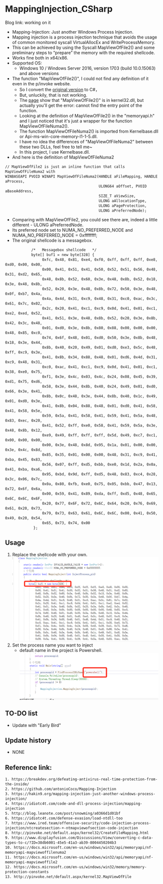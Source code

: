 # MappingInjection_CSharp

Blog link: working on it

- Mapping-Injection: Just another Windows Process Injection.
- Mapping injection is a process injection technique that avoids the usage of common monitored syscall VirtualAllocEx and WriteProcessMemory.
- This can be achieved by using the Syscall MapViewOfFile2() and some preliminary steps to “prepare” the memory with the required shellcode.
- Works fine both in x64/x86.
- Supported OS: 
	* Windows 10 / Windows Server 2016, version 1703 (build 10.0.15063) and above versions
- The function "MapViewOfFile2()", I could not find any definition of it even in the p/invoke website.
	* So I convert the [original version](https://docs.microsoft.com/en-us/windows/win32/api/memoryapi/nf-memoryapi-mapviewoffile2) to C#，
	* But, unluckily, that is not working.
	* The [page](https://docs.microsoft.com/en-us/windows/win32/api/memoryapi/nf-memoryapi-mapviewoffile2) show that "MapViewOfFile2()" is in kernel32.dll, but actually you'll get the error: cannot find the entry point of the function.
	* Looking at the definition of MapViewOfFile2() in the "memoryapi.h"  and I just noticed that it's just a wrapper for the function MapViewOfFileNuma2().
	* The function MapViewOfFileNuma2() is imported from Kernelbase.dll or Api-ms-win-core-memory-l1-1-5.dll.
	* I have no idea the differences of "MapViewOfFileNuma2" between these two DLLs, feel free to tell me~
	* In this project, I use Kernelbase.dll.
- And here is the definition of MapViewOfFileNuma2
```
// MapViewOfFile2 is just an inline function that calls MapViewOfFileNuma2 with
WINBASEAPI PVOID WINAPI MapViewOfFileNuma2(HANDLE aFileMapping, HANDLE aProcess,
                                           ULONG64 aOffset, PVOID aBaseAddress,
                                           SIZE_T aViewSize,
                                           ULONG aAllocationType,
                                           ULONG aPageProtection,
                                           ULONG aPreferredNode);

```
- Comparing with MapViewOfFile2, you could see there are, indeed a little different - ULONG aPreferredNode.
- Its preferred node set to NUMA_NO_PREFERRED_NODE and NUMA_NO_PREFERRED_NODE = 0xffffffff;
- The original shellcode is a messagebox.
```
            /*   Messagebox shellcode   */
            byte[] buf1 = new byte[328] {
                 0xfc, 0x48, 0x81, 0xe4, 0xf0, 0xff, 0xff, 0xff, 0xe8, 0xd0, 0x00, 0x00,
                 0x00, 0x41, 0x51, 0x41, 0x50, 0x52, 0x51, 0x56, 0x48, 0x31, 0xd2, 0x65,
                 0x48, 0x8b, 0x52, 0x60, 0x3e, 0x48, 0x8b, 0x52, 0x18, 0x3e, 0x48, 0x8b,
                 0x52, 0x20, 0x3e, 0x48, 0x8b, 0x72, 0x50, 0x3e, 0x48, 0x0f, 0xb7, 0x4a,
                 0x4a, 0x4d, 0x31, 0xc9, 0x48, 0x31, 0xc0, 0xac, 0x3c, 0x61, 0x7c, 0x02,
                 0x2c, 0x20, 0x41, 0xc1, 0xc9, 0x0d, 0x41, 0x01, 0xc1, 0xe2, 0xed, 0x52,
                 0x41, 0x51, 0x3e, 0x48, 0x8b, 0x52, 0x20, 0x3e, 0x8b, 0x42, 0x3c, 0x48,
                 0x01, 0xd0, 0x3e, 0x8b, 0x80, 0x88, 0x00, 0x00, 0x00, 0x48, 0x85, 0xc0,
                 0x74, 0x6f, 0x48, 0x01, 0xd0, 0x50, 0x3e, 0x8b, 0x48, 0x18, 0x3e, 0x44,
                 0x8b, 0x40, 0x20, 0x49, 0x01, 0xd0, 0xe3, 0x5c, 0x48, 0xff, 0xc9, 0x3e,
                 0x41, 0x8b, 0x34, 0x88, 0x48, 0x01, 0xd6, 0x4d, 0x31, 0xc9, 0x48, 0x31,
                 0xc0, 0xac, 0x41, 0xc1, 0xc9, 0x0d, 0x41, 0x01, 0xc1, 0x38, 0xe0, 0x75,
                 0xf1, 0x3e, 0x4c, 0x03, 0x4c, 0x24, 0x08, 0x45, 0x39, 0xd1, 0x75, 0xd6,
                 0x58, 0x3e, 0x44, 0x8b, 0x40, 0x24, 0x49, 0x01, 0xd0, 0x66, 0x3e, 0x41,
                 0x8b, 0x0c, 0x48, 0x3e, 0x44, 0x8b, 0x40, 0x1c, 0x49, 0x01, 0xd0, 0x3e,
                 0x41, 0x8b, 0x04, 0x88, 0x48, 0x01, 0xd0, 0x41, 0x58, 0x41, 0x58, 0x5e,
                 0x59, 0x5a, 0x41, 0x58, 0x41, 0x59, 0x41, 0x5a, 0x48, 0x83, 0xec, 0x20,
                 0x41, 0x52, 0xff, 0xe0, 0x58, 0x41, 0x59, 0x5a, 0x3e, 0x48, 0x8b, 0x12,
                 0xe9, 0x49, 0xff, 0xff, 0xff, 0x5d, 0x49, 0xc7, 0xc1, 0x00, 0x00, 0x00,
                 0x00, 0x3e, 0x48, 0x8d, 0x95, 0x1a, 0x01, 0x00, 0x00, 0x3e, 0x4c, 0x8d,
                 0x85, 0x35, 0x01, 0x00, 0x00, 0x48, 0x31, 0xc9, 0x41, 0xba, 0x45, 0x83,
                 0x56, 0x07, 0xff, 0xd5, 0xbb, 0xe0, 0x1d, 0x2a, 0x0a, 0x41, 0xba, 0xa6,
                 0x95, 0xbd, 0x9d, 0xff, 0xd5, 0x48, 0x83, 0xc4, 0x28, 0x3c, 0x06, 0x7c,
                 0x0a, 0x80, 0xfb, 0xe0, 0x75, 0x05, 0xbb, 0x47, 0x13, 0x72, 0x6f, 0x6a,
                 0x00, 0x59, 0x41, 0x89, 0xda, 0xff, 0xd5, 0x48, 0x65, 0x6C, 0x6C, 0x6F,
                 0x20, 0x77, 0x6F, 0x72, 0x6C, 0x64, 0x20, 0x76, 0x69, 0x61, 0x20, 0x73,
                 0x79, 0x73, 0x63, 0x61, 0x6C, 0x6C, 0x00, 0x41, 0x50, 0x49, 0x20, 0x54,
                 0x65, 0x73, 0x74, 0x00
             };
```


## Usage
1. Replace the shellcode with your own.
	![avatar](https://raw.githubusercontent.com/Kara-4search/ProjectPics/main/MappingInject_shellcode.png)
2. Set the process name you want to inject
	* default name in the project is Powershell.
	![avatar](https://raw.githubusercontent.com/Kara-4search/ProjectPics/main/MappingInject_processname.png)
	
	
## TO-DO list
- Update with "Early Bird"


## Update history
- NONE	


## Reference link:
	1. https://breakdev.org/defeating-antivirus-real-time-protection-from-the-inside/
	2. https://github.com/antonioCoco/Mapping-Injection
	3. https://hakin9.org/mapping-injection-just-another-windows-process-injection/
	4. https://idiotc4t.com/code-and-dll-process-injection/mapping-injection
	5. http://blog.leanote.com/post/snowming/a0366d1d01bf
	6. https://idiotc4t.com/defense-evasion/load-ntdll-too
	7. https://www.ired.team/offensive-security/code-injection-process-injection/ntcreatesection-+-ntmapviewofsection-code-injection
	8. http://pinvoke.net/default.aspx/kernel32/CreateFileMapping.html
	9. https://www.displayfusion.com/Discussions/View/converting-c-data-types-to-c/?ID=38db6001-45e5-41a3-ab39-8004450204b3
	10. https://docs.microsoft.com/en-us/windows/win32/api/memoryapi/nf-memoryapi-mapviewoffilenuma2
	11. https://docs.microsoft.com/en-us/windows/win32/api/memoryapi/nf-memoryapi-mapviewoffile2
	12. https://docs.microsoft.com/en-us/windows/win32/memory/memory-protection-constants
	13. http://pinvoke.net/default.aspx/kernel32.MapViewOfFile
